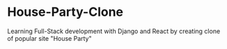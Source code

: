 # House-Party-Clone
Learning Full-Stack development with Django and React by creating clone of popular site "House Party"
